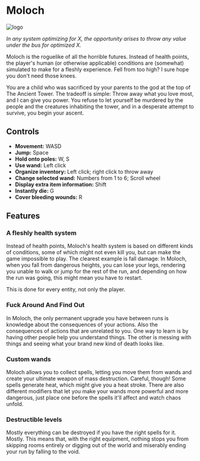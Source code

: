 # Moloch
![logo](https://user-images.githubusercontent.com/56773311/133911301-11890dbc-70ca-4ebd-bc92-5d5ac83ebf82.png)

*In any system optimizing for X, the opportunity arises to throw any value under the bus for optimized X.*

Moloch is the roguelike of all the horrible futures. Instead of health points, the player's human (or otherwise applicable) conditions are (somewhat) simulated to make for a fleshly experience. Fell from too high? I sure hope you don't need those knees.

You are a child who was sacrificed by your parents to the god at the top of The Ancient Tower. The tradeoff is simple: Throw away what you love most, and I can give you power. You refuse to let yourself be murdered by the people and the creatures inhabiting the tower, and in a desperate attempt to survive, you begin your ascent.

## Controls

- **Movement:** WASD
- **Jump:** Space
- **Hold onto poles:** W, S
- **Use wand:** Left click
- **Organize inventory:** Left click; right click to throw away
- **Change selected wand:** Numbers from 1 to 6; Scroll wheel
- **Display extra item information:** Shift
- **Instantly die:** G
- **Cover bleeding wounds:** R


## Features
### A fleshly health system
Instead of health points, Moloch's health system is based on different kinds of conditions, some of which might not even kill you, but can make the game impossible to play. The clearest example is fall damage: In Moloch, when you fall from dangerous heights, you can lose your legs, rendering you unable to walk or jump for the rest of the run, and depending on how the run was going, this might mean you have to restart.

This is done for every entity, not only the player.

### Fuck Around And Find Out
In Moloch, the only permanent upgrade you have between runs is knowledge about the consequences of your actions. Also the consequences of actions that are unrelated to you. One way to learn is by having other people help you understand things. The other is messing with things and seeing what your brand new kind of death looks like.
 
### Custom wands
Moloch allows you to collect spells, letting you move them from wands and create your ultimate weapon of mass destruction. Careful, though! Some spells generate heat, which might give you a heat stroke. There are also different modifiers that let you make your wands more powerful and more dangerous, just place one before the spells it'll affect and watch chaos unfold.

### Destructible levels
Mostly everything can be destroyed if you have the right spells for it. Mostly. This means that, with the right equipment, nothing stops you from skipping rooms entirely or digging out of the world and miserably ending your run by falling to the void.
